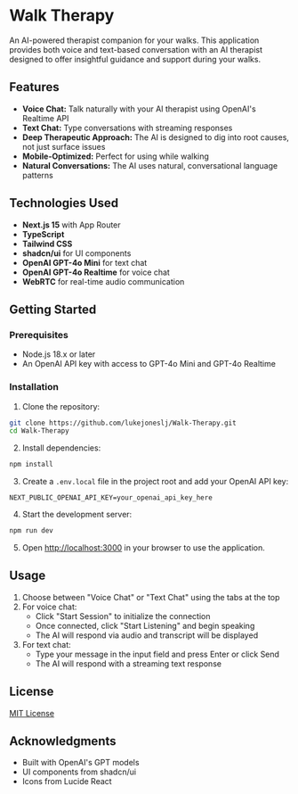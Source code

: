 # Walk Therapy

An AI-powered therapist companion for your walks. This application provides both voice and text-based conversation with an AI therapist designed to offer insightful guidance and support during your walks.

## Features

- **Voice Chat:** Talk naturally with your AI therapist using OpenAI's Realtime API
- **Text Chat:** Type conversations with streaming responses
- **Deep Therapeutic Approach:** The AI is designed to dig into root causes, not just surface issues
- **Mobile-Optimized:** Perfect for using while walking
- **Natural Conversations:** The AI uses natural, conversational language patterns

## Technologies Used

- **Next.js 15** with App Router
- **TypeScript**
- **Tailwind CSS**
- **shadcn/ui** for UI components
- **OpenAI GPT-4o Mini** for text chat
- **OpenAI GPT-4o Realtime** for voice chat
- **WebRTC** for real-time audio communication

## Getting Started

### Prerequisites

- Node.js 18.x or later
- An OpenAI API key with access to GPT-4o Mini and GPT-4o Realtime

### Installation

1. Clone the repository:
```bash
git clone https://github.com/lukejoneslj/Walk-Therapy.git
cd Walk-Therapy
```

2. Install dependencies:
```bash
npm install
```

3. Create a `.env.local` file in the project root and add your OpenAI API key:
```
NEXT_PUBLIC_OPENAI_API_KEY=your_openai_api_key_here
```

4. Start the development server:
```bash
npm run dev
```

5. Open [http://localhost:3000](http://localhost:3000) in your browser to use the application.

## Usage

1. Choose between "Voice Chat" or "Text Chat" using the tabs at the top
2. For voice chat:
   - Click "Start Session" to initialize the connection
   - Once connected, click "Start Listening" and begin speaking
   - The AI will respond via audio and transcript will be displayed
3. For text chat:
   - Type your message in the input field and press Enter or click Send
   - The AI will respond with a streaming text response

## License

[MIT License](LICENSE)

## Acknowledgments

- Built with OpenAI's GPT models
- UI components from shadcn/ui
- Icons from Lucide React
